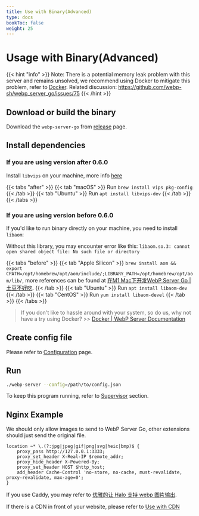 ```yaml
---
title: Use with Binary(Advanced)
type: docs
bookToc: false
weight: 25
---
```


# Usage with Binary(Advanced)

{{< hint "info" >}}
Note: There is a potential memory leak problem with this server and remains unsolved, we recommend using Docker to mitigate this problem, refer to [Docker](./DOCKER.html).
Related discussion: https://github.com/webp-sh/webp_server_go/issues/75
{{< /hint >}}

## Download or build the binary
Download the `webp-server-go` from [release](https://github.com/webp-sh/webp_server_go/releases) page.

## Install dependencies

### If you are using version after 0.6.0

Install `libvips` on your machine, more info [here](https://github.com/davidbyttow/govips)

{{< tabs "after" >}}
{{< tab "macOS" >}} Run `brew install vips pkg-config` {{< /tab >}}
{{< tab "Ubuntu" >}} Run `apt install libvips-dev` {{< /tab >}}
{{< /tabs >}}

### If you are using version before 0.6.0

If you'd like to run binary directly on your machine, you need to install `libaom`:

Without this library, you may encounter error like this: `libaom.so.3: cannot open shared object file: No such file or directory`

{{< tabs "before" >}}
{{< tab "Apple Silicon" >}} `brew install aom && export CPATH=/opt/homebrew/opt/aom/include/;LIBRARY_PATH=/opt/homebrew/opt/aom/lib/`, more references can be found at [在M1 Mac下开发WebP Server Go | 土豆不好吃](https://dmesg.app/m1-aom.html). {{< /tab >}}
{{< tab "Ubuntu" >}} Run `apt install libaom-dev` {{< /tab >}}
{{< tab "CentOS" >}} Run `yum install libaom-devel` {{< /tab >}}
{{< /tabs >}}

> If you don't like to hassle around with your system, so do us, why not have a try using Docker? >> [Docker | WebP Server Documentation](https://docs.webp.sh/usage/docker/)

## Create config file

Please refer to [Configuration](CONFIGURATION.md) page.

## Run

```sh
./webp-server --config=/path/to/config.json
```
To keep this program running, refer to [Supervisor](SUPERVISOR.md) section.

## Nginx Example

We should only allow images to send to WebP Server Go, other extensions should just send the original file.

```
location ~* \.(?:jpg|jpeg|gif|png|svg|heic|bmp)$ {
    proxy_pass http://127.0.0.1:3333;
    proxy_set_header X-Real-IP $remote_addr;
    proxy_hide_header X-Powered-By;
    proxy_set_header HOST $http_host;
    add_header Cache-Control 'no-store, no-cache, must-revalidate, proxy-revalidate, max-age=0';
}
```

If you use Caddy, you may refer to [优雅的让 Halo 支持 webp 图片输出](https://halo.run/archives/halo-and-webp).

If there is a CDN in front of your website, please refer to [Use with CDN](CDN.md)
